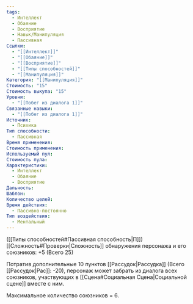 ```yaml
---
tags:
  - Интеллект
  - Обаяние
  - Восприятие
  - Навык/Манипуляция
  - Пассивная
Ссылки:
  - "[[Интеллект]]"
  - "[[Обаяние]]"
  - "[[Восприятие]]"
  - "[[Типы способностей]]"
  - "[[Манипуляция]]"
Категория: "[[Манипуляция]]"
Стоимость: "15"
Стоимость выкупа: "15"
Уровни:
  - "[[Побег из диалога 1]]"
Связанные навыки:
  - "[[Побег из диалога 1]]"
Источник:
  - Психика
Тип способности:
  - Пассивная
Время применения: 
Стоимость применения: 
Используемый пул: 
Стоимость пула: 
Характеристики:
  - Интеллект
  - Обаяние
  - Восприятие
Дальность: 
Шаблон: 
Количество целей: 
Время действия:
  - Пассивно-постоянно
Тип воздействия:
  - Ментальный
---
```

([[Типы способностей#Пассивная способность|П]]) [[Сложность#Проверки|Сложность]] обнаружения персонажа и его союзников: +5 (Всего 25)

Потратив дополнительные 10 пунктов [[Рассудок|Рассудка]] (Всего [[Рассудок|Рас]]: -20), персонаж может забрать из диалога всех союзников, участвующих в [[Сцена#Социальная Сцена|Социальной сцене]] вместе с ним. 

Максимальное количество союзников = 6. 